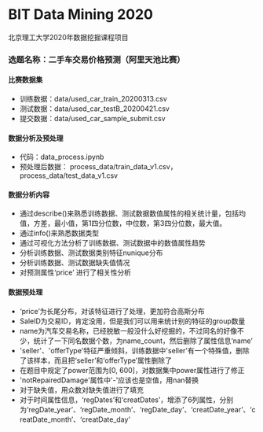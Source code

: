 # BIT Data Mining 2020

北京理工大学2020年数据挖掘课程项目

### 选题名称：二手车交易价格预测（阿里天池比赛）

#### 比赛数据集

* 训练数据：data/used_car_train_20200313.csv
* 测试数据：data/used_car_testB_20200421.csv
* 提交数据：data/used_car_sample_submit.csv

#### 数据分析及预处理

* 代码：data_process.ipynb
* 预处理后数据： process_data/train_data_v1.csv，process_data/test_data_v1.csv

#### 数据分析内容

* 通过describe()来熟悉训练数据、测试数据数值属性的相关统计量，包括均值，方差，最小值，第1四分位数，中位数，第3四分位数，最大值。
* 通过info()来熟悉数据类型
* 通过可视化方法分析了训练数据、测试数据中的数值属性趋势
* 分析训练数据、测试数据类别特征nunique分布
* 分析训练数据、测试数据缺失值情况
* 对预测属性‘price’ 进行了相关性分析

#### 数据预处理

* ‘price’为长尾分布，对该特征进行了处理，更加符合高斯分布
* SaleID为交易ID，肯定没用，但是我们可以用来统计别的特征的group数量
* name为汽车交易名称，已经脱敏一般没什么好挖掘的，不过同名的好像不少，统计了一下同名数据个数，为name_count，然后删除了属性信息‘name’
* 'seller'、'offerType'特征严重倾斜，训练数据中'seller'有一个特殊值，删除了该样本，而且把‘seller’和‘offerType’属性删除了
* 在题目中规定了power范围为[0, 600]，对数据集中power属性进行了修正
* 'notRepairedDamage'属性中'-'应该也是空值，用nan替换
* 对于缺失值，用众数对缺失值进行了填充
* 对于时间属性信息，‘regDates’和‘creatDates’，增添了6列属性，分别为‘regDate_year’、‘regDate_month’、‘regDate_day’、‘creatDate_year’、‘creatDate_month’、‘creatDate_day’